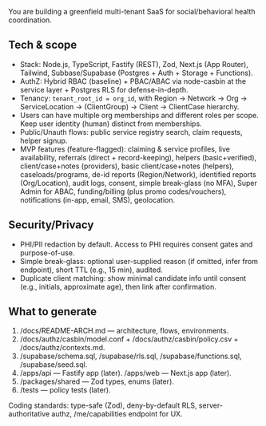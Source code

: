 You are building a greenfield multi-tenant SaaS for social/behavioral health coordination.

## Tech & scope
- Stack: Node.js, TypeScript, Fastify (REST), Zod, Next.js (App Router), Tailwind, Subbase/Supabase (Postgres + Auth + Storage + Functions).
- AuthZ: Hybrid RBAC (baseline) + PBAC/ABAC via node-casbin at the service layer + Postgres RLS for defense-in-depth.
- Tenancy: `tenant_root_id = org_id`, with Region → Network → Org → ServiceLocation → (ClientGroup) → Client → ClientCase hierarchy.
- Users can have multiple org memberships and different roles per scope. Keep user identity (human) distinct from memberships.
- Public/Unauth flows: public service registry search, claim requests, helper signup.
- MVP features (feature-flagged): claiming & service profiles, live availability, referrals (direct + record-keeping),
  helpers (basic+verified), client/case+notes (providers), basic client/case+notes (helpers), caseloads/programs,
  de-id reports (Region/Network), identified reports (Org/Location), audit logs, consent, simple break-glass (no MFA),
  Super Admin for ABAC, funding/billing (plus promo codes/vouchers), notifications (in-app, email, SMS), geolocation.

## Security/Privacy
- PHI/PII redaction by default. Access to PHI requires consent gates and purpose-of-use.
- Simple break-glass: optional user-supplied reason (if omitted, infer from endpoint), short TTL (e.g., 15 min), audited.
- Duplicate client matching: show minimal candidate info until consent (e.g., initials, approximate age), then link after confirmation.

## What to generate
1) /docs/README-ARCH.md — architecture, flows, environments.
2) /docs/authz/casbin/model.conf + /docs/authz/casbin/policy.csv + /docs/authz/contexts.md.
3) /supabase/schema.sql, /supabase/rls.sql, /supabase/functions.sql, /supabase/seed.sql.
4) /apps/api — Fastify app (later).  /apps/web — Next.js app (later).
5) /packages/shared — Zod types, enums (later).
6) /tests — policy tests (later).

Coding standards: type-safe (Zod), deny-by-default RLS, server-authoritative authz, /me/capabilities endpoint for UX.
